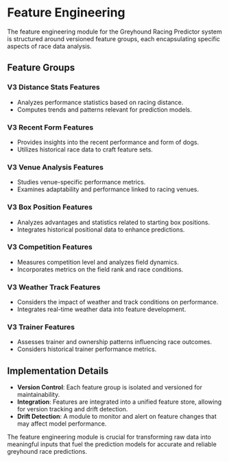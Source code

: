 # Feature Engineering

The feature engineering module for the Greyhound Racing Predictor system is structured around versioned feature groups, each encapsulating specific aspects of race data analysis.

## Feature Groups

### V3 Distance Stats Features
- Analyzes performance statistics based on racing distance.
- Computes trends and patterns relevant for prediction models.

### V3 Recent Form Features
- Provides insights into the recent performance and form of dogs.
- Utilizes historical race data to craft feature sets.

### V3 Venue Analysis Features
- Studies venue-specific performance metrics.
- Examines adaptability and performance linked to racing venues.

### V3 Box Position Features
- Analyzes advantages and statistics related to starting box positions.
- Integrates historical positional data to enhance predictions.

### V3 Competition Features
- Measures competition level and analyzes field dynamics.
- Incorporates metrics on the field rank and race conditions.

### V3 Weather Track Features
- Considers the impact of weather and track conditions on performance.
- Integrates real-time weather data into feature development.

### V3 Trainer Features
- Assesses trainer and ownership patterns influencing race outcomes.
- Considers historical trainer performance metrics.

## Implementation Details
- **Version Control**: Each feature group is isolated and versioned for maintainability.
- **Integration**: Features are integrated into a unified feature store, allowing for version tracking and drift detection.
- **Drift Detection**: A module to monitor and alert on feature changes that may affect model performance.

The feature engineering module is crucial for transforming raw data into meaningful inputs that fuel the prediction models for accurate and reliable greyhound race predictions.
